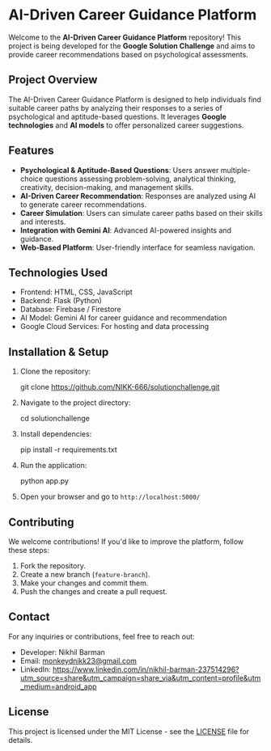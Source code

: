 # AI-Driven Career Guidance Platform

Welcome to the **AI-Driven Career Guidance Platform** repository! This project is being developed for the **Google Solution Challenge** and aims to provide career recommendations based on psychological assessments.

## Project Overview
The AI-Driven Career Guidance Platform is designed to help individuals find suitable career paths by analyzing their responses to a series of psychological and aptitude-based questions. It leverages **Google technologies** and **AI models** to offer personalized career suggestions.

## Features
- **Psychological & Aptitude-Based Questions**: Users answer multiple-choice questions assessing problem-solving, analytical thinking, creativity, decision-making, and management skills.
- **AI-Driven Career Recommendation**: Responses are analyzed using AI to generate career recommendations.
- **Career Simulation**: Users can simulate career paths based on their skills and interests.
- **Integration with Gemini AI**: Advanced AI-powered insights and guidance.
- **Web-Based Platform**: User-friendly interface for seamless navigation.

## Technologies Used
- Frontend: HTML, CSS, JavaScript
- Backend: Flask (Python)
- Database: Firebase / Firestore
- AI Model: Gemini AI for career guidance and recommendation
- Google Cloud Services: For hosting and data processing

## Installation & Setup
1. Clone the repository:
   
   git clone https://github.com/NIKK-666/solutionchallenge.git
  
2. Navigate to the project directory:
   
   cd solutionchallenge
   
3. Install dependencies:
   
   pip install -r requirements.txt
   
4. Run the application:
   
   python app.py
   
5. Open your browser and go to `http://localhost:5000/`

## Contributing
We welcome contributions! If you'd like to improve the platform, follow these steps:
1. Fork the repository.
2. Create a new branch (`feature-branch`).
3. Make your changes and commit them.
4. Push the changes and create a pull request.

## Contact
For any inquiries or contributions, feel free to reach out:
- Developer: Nikhil Barman
- Email: monkeydnikk23@gmail.com 
- LinkedIn: https://www.linkedin.com/in/nikhil-barman-237514296?utm_source=share&utm_campaign=share_via&utm_content=profile&utm_medium=android_app

## License
This project is licensed under the MIT License - see the [LICENSE](LICENSE) file for details.

